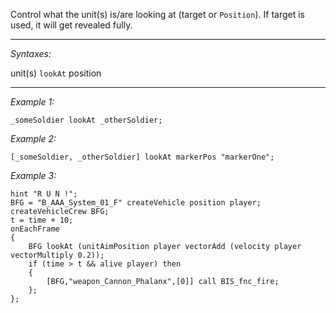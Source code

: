 Control what the unit(s) is/are looking at (target or `Position`). If target is used, it will get revealed fully.


---
*Syntaxes:*

unit(s) `lookAt` position

---
*Example 1:*

```sqf
_someSoldier lookAt _otherSoldier;
```

*Example 2:*

```sqf
[_someSoldier, _otherSoldier] lookAt markerPos "markerOne";
```

*Example 3:*

```sqf
hint "R U N !";
BFG = "B_AAA_System_01_F" createVehicle position player;
createVehicleCrew BFG;
t = time + 10;
onEachFrame
{
	BFG lookAt (unitAimPosition player vectorAdd (velocity player vectorMultiply 0.2));
	if (time > t && alive player) then
	{
		[BFG,"weapon_Cannon_Phalanx",[0]] call BIS_fnc_fire;
	};
};
```